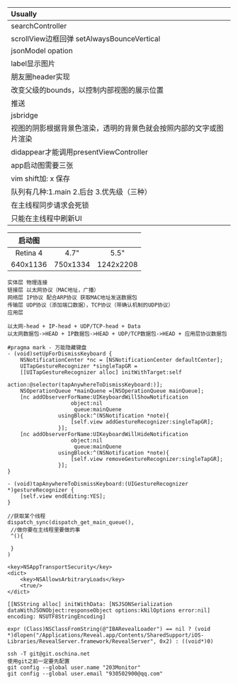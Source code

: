 Usually  |
:------- |
searchController |
scrollView边框回弹  setAlwaysBounceVertical |
jsonModel opation |
label显示图片 |
朋友圈header实现 |
改变父级的bounds，以控制内部视图的展示位置 |
推送 |
jsbridge |
视图的阴影根据背景色渲染，透明的背景色就会按照内部的文字或图片渲染 |
didappear才能调用presentViewController |
app启动图需要三张 |
vim shift加: x 保存 |
队列有几种:1.main 2.后台 3.优先级（三种） |
在主线程同步请求会死锁 |
只能在主线程中刷新UI |


启动图    |||
:------: | :------: | :------:
Retina 4 | 4.7"     | 5.5"
640x1136 | 750x1334 | 1242x2208

```
实体层 物理连接
链接层 以太网协议（MAC地址，广播）
网络层 IP协议 配合ARP协议 获取MAC地址发送数据包
传输层 UDP协议（添加端口数据），TCP协议（带确认机制的UDP协议）
应用层

以太网-head + IP-head + UDP/TCP-head + Data
以太网数据包->HEAD + IP数据包->HEAD + UDP/TCP数据包->HEAD + 应用层协议数据包
```
```
#pragma mark - 万能隐藏键盘
- (void)setUpForDismissKeyboard {
    NSNotificationCenter *nc = [NSNotificationCenter defaultCenter];
    UITapGestureRecognizer *singleTapGR =
    [[UITapGestureRecognizer alloc] initWithTarget:self
                                            action:@selector(tapAnywhereToDismissKeyboard:)];
    NSOperationQueue *mainQuene =[NSOperationQueue mainQueue];
    [nc addObserverForName:UIKeyboardWillShowNotification
                    object:nil
                     queue:mainQuene
                usingBlock:^(NSNotification *note){
                    [self.view addGestureRecognizer:singleTapGR];
                }];
    [nc addObserverForName:UIKeyboardWillHideNotification
                    object:nil
                     queue:mainQuene
                usingBlock:^(NSNotification *note){
                    [self.view removeGestureRecognizer:singleTapGR];
                }];
}

- (void)tapAnywhereToDismissKeyboard:(UIGestureRecognizer *)gestureRecognizer {
    [self.view endEditing:YES];
}
```
```
//获取某个线程
dispatch_sync(dispatch_get_main_queue(),
 //做你要在主线程里要做的事
 ^(){

 }
)
```
```
<key>NSAppTransportSecurity</key>
<dict>
    <key>NSAllowsArbitraryLoads</key>
    <true/>
</dict>
```
```
[[NSString alloc] initWithData: [NSJSONSerialization dataWithJSONObject:responseObject options:kNilOptions error:nil] encoding: NSUTF8StringEncoding]
```
```
expr (Class)NSClassFromString(@"IBARevealLoader") == nil ? (void *)dlopen("/Applications/Reveal.app/Contents/SharedSupport/iOS-Libraries/RevealServer.framework/RevealServer", 0x2) : ((void*)0)
```
```
ssh -T git@git.oschina.net
使用git之前一定要先配置
git config --global user.name "203Monitor"
git config --global user.email "930502900@qq.com"
```


